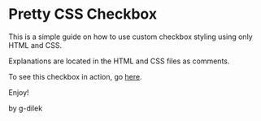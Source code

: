 # Pretty CSS Checkbox

This is a simple guide on how to use custom checkbox styling using only HTML and CSS.

Explanations are located in the HTML and CSS files as comments.

To see this checkbox in action, go [here](https://htmlpreview.github.io/?https://github.com/g-dilek/pretty-css-checkbox/blob/40bd0188f92ba8430da08b917f7f30de964d744b/index.html).

Enjoy!

by g-dilek
